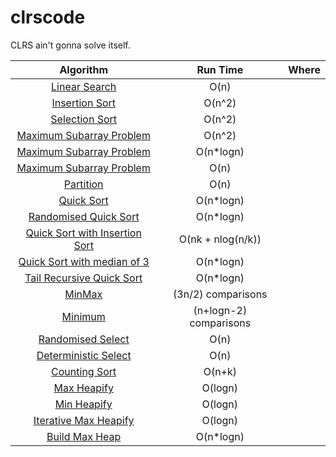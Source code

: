# clrscode
CLRS ain't gonna solve itself.

| Algorithm     |  Run Time     | Where  |
|:-------------:|:-------------:|:-----:|
|[Linear Search](https://github.com/evamy/clrscode/blob/master/2/2.1/search.h)|O(n)||
|[Insertion Sort](https://github.com/evamy/clrscode/blob/master/2/2.1/insertion.h)|O(n^2)||
|[Selection Sort](https://github.com/evamy/clrscode/blob/master/2/2.2/sort.h)|O(n^2)||
|[Maximum Subarray Problem](https://github.com/evamy/clrscode/blob/master/4/4.1/4.1-2.cpp)|O(n^2)||
|[Maximum Subarray Problem](https://github.com/evamy/clrscode/blob/master/4/4.1/4.1-3.cpp)|O(n*logn)||
|[Maximum Subarray Problem](https://github.com/evamy/clrscode/blob/master/4/4.1/4.1-5.cpp)|O(n)||
|[Partition](https://github.com/evamy/clrscode/blob/master/7/7.1/7.1-2.cpp)|O(n)||
|[Quick Sort](https://github.com/evamy/clrscode/blob/master/7/7.1/7.1-4.cpp)|O(n*logn)||
|[Randomised Quick Sort](https://github.com/evamy/clrscode/blob/master/7/7.3/7.3-1-2.cpp)|O(n*logn)||
|[Quick Sort with Insertion Sort](https://github.com/evamy/clrscode/blob/master/7/7.4/7.4-5.cpp)|O(nk + nlog(n/k))||
|[Quick Sort with median of 3](https://github.com/evamy/clrscode/blob/master/7/7.4/7.4-6.cpp)|O(n*logn)||
|[Tail Recursive Quick Sort](https://github.com/evamy/clrscode/blob/master/7/7-4.cpp)|O(n*logn)||
|[MinMax](https://github.com/evamy/clrscode/blob/master/9/9.1/9.1-2.cpp)|(3n/2) comparisons||
|[Minimum](https://github.com/evamy/clrscode/blob/master/9/9.1/9.1-1.cpp)|(n+logn-2) comparisons||
|[Randomised Select](https://github.com/evamy/clrscode/blob/master/9/9.2/9.2-3.cpp)|O(n)||
|[Deterministic Select](https://github.com/evamy/clrscode/blob/master/9/9.3/9.3-5.cpp)|O(n)||
|[Counting Sort](https://github.com/evamy/clrscode/blob/master/8/8.2/8.2-1.cpp)|O(n+k)||
|[Max Heapify](https://github.com/evamy/clrscode/blob/master/6/6.2/6.2-1.cpp)|O(logn)||
|[Min Heapify](https://github.com/evamy/clrscode/blob/master/6/6.2/6.2-2.cpp)|O(logn)||
|[Iterative Max Heapify](https://github.com/evamy/clrscode/blob/master/6/6.2/6.2-5.cpp)|O(logn)||
|[Build Max Heap](https://github.com/evamy/clrscode/blob/master/6/6.3/6.3-1.cpp)|O(n*logn)||
